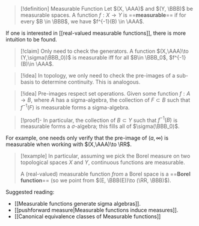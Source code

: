 > [!definition] Measurable Function
> Let $(X, \AAA)$ and $(Y, \BBB)$ be measurable spaces. A function $f: X \to Y$ is ==**measurable**== if for every $B \in \BBB$, we have $f^{-1}(B) \in \AAA$.

If one is interested in [[real-valued measurable functions]], there is more intuition to be found.

> [!claim] Only need to check the generators.
> A function $(X,\AAA)\to (Y,\sigma(\BBB_0))$ is measurable iff for all $B\in \BBB_0$, $f^{-1}(B)\in \AAA$.

> [!idea]
> In topology, we only need to check the pre-images of a sub-basis to determine continuity. This is analogous.

> [!idea]
> Pre-images respect set operations. Given some function $f:A\to B$, where $A$ has a sigma-algebra, the collection of $F\subset B$ such that $f^{-1}(F)$ is measurable forms a sigma-algebra.

> [!proof]-
> In particular, the collection of $B\subset Y$ such that $f^{-1}(B)$ is measurable forms a $\sigma$-algebra; this fills all of $\sigma(\BBB_0)$.

For example, one needs only verify that the pre-image of $(a, \infty)$ is measurable when working with $(X,\AAA)\to \RR$.

> [!example]
> In particular, assuming we pick the Borel measure on two topological spaces $X$ and $Y$, continuous functions are measurable.
> 
> A (real-valued) measurable function *from* a Borel space is a ==**Borel function**== (so we point from $(E, \BBB(E))\to (\RR, \BBB)$).


Suggested reading:
- [[Measurable functions generate sigma algebras]].
- [[pushforward measure|Measurable functions induce measures]].
- [[Canonical equivalence classes of Measurable functions]]